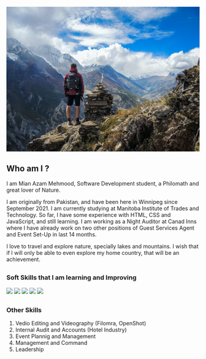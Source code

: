 ![My cover Image](images/simon-english-48nerZQCHgo-unsplash.jpg)

## Who am I ?
I am Mian Azam Mehmood, Software Development student, a Philomath and great lover of Nature. 

I am originally from Pakistan, and have been here in Winnipeg since September 2021. I am currently studying at Manitoba Institute of Trades and Technology. So far, I have some experience with HTML, CSS and JavaScript, and still learning. I am working as a Night Auditor at Canad Inns where I have already work on two other positions of Guest Services Agent and Event Set-Up in last 14 months. 

I love to travel and explore nature, specially lakes and mountains. I wish that if I will only be able to even explore my home country, that will be an achievement. 

##

### Soft Skills that I am learning and Improving

![](https://img.shields.io/badge/HTML5-E34F26?style=for-the-badge&logo=html5&logoColor=white)
![](https://img.shields.io/badge/CSS3-1572B6?style=for-the-badge&logo=css3&logoColor=white)
![](https://img.shields.io/badge/JavaScript-323330?style=for-the-badge&logo=javascript&logoColor=F7DF1E)
![](https://img.shields.io/badge/GitHub-100000?style=for-the-badge&logo=github&logoColor=white)
![](https://img.shields.io/badge/YouTube-FF0000?style=for-the-badge&logo=youtube&logoColor=white)

##

### Other Skills 
1. Vedio Editing and Videography (Filomra, OpenShot)
2. Internal Audit and Accounts (Hotel Industry)
3. Event Plannig and Management
4. Management and Command
5. Leadership


